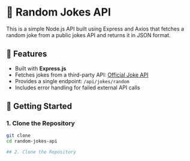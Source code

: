 # 🤣 Random Jokes API

This is a simple Node.js API built using Express and Axios that fetches a random joke from a public jokes API and returns it in JSON format.

## 📌 Features

- Built with **Express.js**
- Fetches jokes from a third-party API: [Official Joke API](https://official-joke-api.appspot.com/)
- Provides a single endpoint: `/api/jokes/random`
- Includes error handling for failed external API calls

## 🚀 Getting Started

### 1. Clone the Repository

```bash
git clone 
cd random-jokes-api

## 2. Clone the Repository